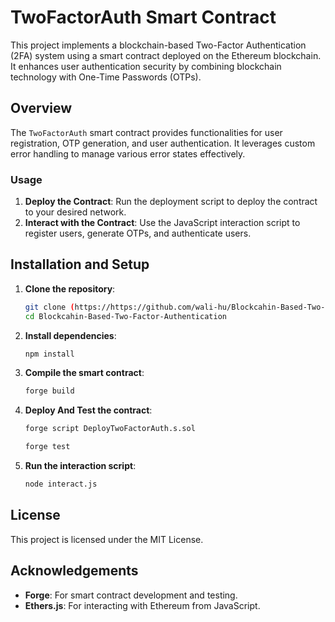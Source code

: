 # TwoFactorAuth Smart Contract

This project implements a blockchain-based Two-Factor Authentication (2FA) system using a smart contract deployed on the Ethereum blockchain. It enhances user authentication security by combining blockchain technology with One-Time Passwords (OTPs).

## Overview

The `TwoFactorAuth` smart contract provides functionalities for user registration, OTP generation, and user authentication. It leverages custom error handling to manage various error states effectively.



### Usage

1. **Deploy the Contract**: Run the deployment script to deploy the contract to your desired network.
2. **Interact with the Contract**: Use the JavaScript interaction script to register users, generate OTPs, and authenticate users.


## Installation and Setup

1. **Clone the repository**:
    ```bash
    git clone (https://https://github.com/wali-hu/Blockcahin-Based-Two-Factor-Authentication)
    cd Blockcahin-Based-Two-Factor-Authentication
    ```

2. **Install dependencies**:
    ```bash
    npm install
    ```

3. **Compile the smart contract**:
    ```bash
    forge build
    ```

4. **Deploy And Test the contract**:
    ```bash
    forge script DeployTwoFactorAuth.s.sol
    ```
    ```bash
    forge test
    ```

5. **Run the interaction script**:
    ```bash
    node interact.js
    ```

## License

This project is licensed under the MIT License.

## Acknowledgements

- **Forge**: For smart contract development and testing.
- **Ethers.js**: For interacting with Ethereum from JavaScript.
